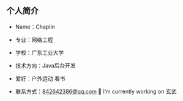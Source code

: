 ## 个人简介

 -  Name：Chaplin
  
 - 专业：网络工程

 -  学校：广东工业大学

 -  技术方向：Java后台开发
 
 -  爱好：户外运动 看书
 
 -  联系方式：842642386@qq.com
🔭 I’m currently working on 玄武
<!--
**ChaplinLittleJenius/ChaplinLittleJenius** is a ✨ _special_ ✨ repository because its `README.md` (this file) appears on your GitHub profile.

Here are some ideas to get you started:

- 🔭 I’m currently working on ...
- 🌱 I’m currently learning ...
- 👯 I’m looking to collaborate on ...
- 🤔 I’m looking for help with ...
- 💬 Ask me about ...
- 📫 How to reach me: ...
- 😄 Pronouns: ...
- ⚡ Fun fact: ...
-->
